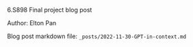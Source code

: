 6.S898 Final project blog post

Author: Elton Pan

Blog post markdown file: `_posts/2022-11-30-GPT-in-context.md`
